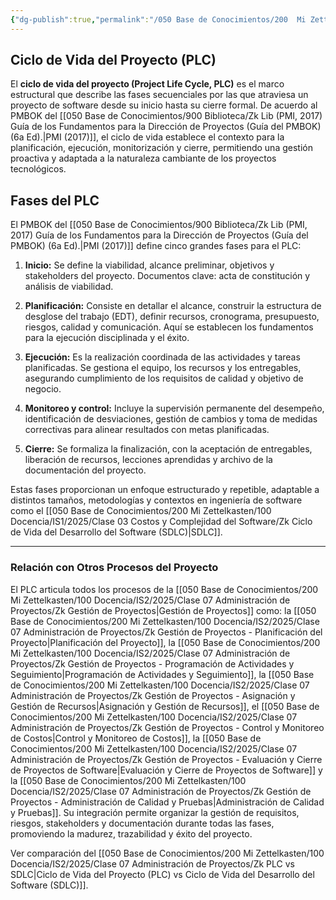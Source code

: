 ```yaml
---
{"dg-publish":true,"permalink":"/050 Base de Conocimientos/200  Mi Zettelkasten/100 Docencia/IS2/2025/Clase 07 Administración de Proyectos/Zk Gestión de Proyectos - Ciclo de Vida del Proyecto (PLC)/","tags":["#definir"]}
---
```


## Ciclo de Vida del Proyecto (PLC)

El **ciclo de vida del proyecto (Project Life Cycle, PLC)** es el marco estructural que describe las fases secuenciales por las que atraviesa un proyecto de software desde su inicio hasta su cierre formal. De acuerdo al PMBOK del [[050 Base de Conocimientos/900 Biblioteca/Zk Lib (PMI, 2017) Guía de los Fundamentos para la Dirección de Proyectos (Guía del PMBOK) (6a Ed).\|PMI (2017)]], el ciclo de vida establece el contexto para la planificación, ejecución, monitorización y cierre, permitiendo una gestión proactiva y adaptada a la naturaleza cambiante de los proyectos tecnológicos.

## Fases del PLC

El PMBOK del [[050 Base de Conocimientos/900 Biblioteca/Zk Lib (PMI, 2017) Guía de los Fundamentos para la Dirección de Proyectos (Guía del PMBOK) (6a Ed).\|PMI (2017)]] define cinco grandes fases para el PLC:

1. **Inicio:** Se define la viabilidad, alcance preliminar, objetivos y stakeholders del proyecto. Documentos clave: acta de constitución y análisis de viabilidad.

2. **Planificación:** Consiste en detallar el alcance, construir la estructura de desglose del trabajo (EDT), definir recursos, cronograma, presupuesto, riesgos, calidad y comunicación. Aquí se establecen los fundamentos para la ejecución disciplinada y el éxito.

3. **Ejecución:** Es la realización coordinada de las actividades y tareas planificadas. Se gestiona el equipo, los recursos y los entregables, asegurando cumplimiento de los requisitos de calidad y objetivo de negocio.

4. **Monitoreo y control:** Incluye la supervisión permanente del desempeño, identificación de desviaciones, gestión de cambios y toma de medidas correctivas para alinear resultados con metas planificadas.
    
5. **Cierre:** Se formaliza la finalización, con la aceptación de entregables, liberación de recursos, lecciones aprendidas y archivo de la documentación del proyecto.

Estas fases proporcionan un enfoque estructurado y repetible, adaptable a distintos tamaños, metodologías y contextos en ingeniería de software como el [[050 Base de Conocimientos/200  Mi Zettelkasten/100 Docencia/IS1/2025/Clase 03 Costos y Complejidad del Software/Zk Ciclo de Vida del Desarrollo del Software (SDLC)\|SDLC]].

---

### Relación con Otros Procesos del Proyecto

El PLC articula todos los procesos de la [[050 Base de Conocimientos/200  Mi Zettelkasten/100 Docencia/IS2/2025/Clase 07 Administración de Proyectos/Zk Gestión de Proyectos\|Gestión de Proyectos]] como: la [[050 Base de Conocimientos/200  Mi Zettelkasten/100 Docencia/IS2/2025/Clase 07 Administración de Proyectos/Zk Gestión de Proyectos - Planificación del Proyecto\|Planificación del Proyecto]], la [[050 Base de Conocimientos/200  Mi Zettelkasten/100 Docencia/IS2/2025/Clase 07 Administración de Proyectos/Zk Gestión de Proyectos - Programación de Actividades y Seguimiento\|Programación de Actividades y Seguimiento]], la [[050 Base de Conocimientos/200  Mi Zettelkasten/100 Docencia/IS2/2025/Clase 07 Administración de Proyectos/Zk Gestión de Proyectos - Asignación y Gestión de Recursos\|Asignación y Gestión de Recursos]], el [[050 Base de Conocimientos/200  Mi Zettelkasten/100 Docencia/IS2/2025/Clase 07 Administración de Proyectos/Zk Gestión de Proyectos - Control y Monitoreo de Costos\|Control y Monitoreo de Costos]], la [[050 Base de Conocimientos/200  Mi Zettelkasten/100 Docencia/IS2/2025/Clase 07 Administración de Proyectos/Zk Gestión de Proyectos - Evaluación y Cierre de Proyectos de Software\|Evaluación y Cierre de Proyectos de Software]] y la [[050 Base de Conocimientos/200  Mi Zettelkasten/100 Docencia/IS2/2025/Clase 07 Administración de Proyectos/Zk Gestión de Proyectos - Administración de Calidad y Pruebas\|Administración de Calidad y Pruebas]]. Su integración permite organizar la gestión de requisitos, riesgos, stakeholders y documentación durante todas las fases, promoviendo la madurez, trazabilidad y éxito del proyecto.

Ver comparación del [[050 Base de Conocimientos/200  Mi Zettelkasten/100 Docencia/IS2/2025/Clase 07 Administración de Proyectos/Zk PLC vs SDLC\|Ciclo de Vida del Proyecto (PLC) vs Ciclo de Vida del Desarrollo del Software (SDLC)]].